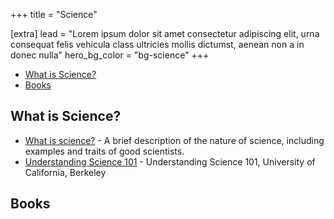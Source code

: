 +++
title = "Science"

[extra]
lead = "Lorem ipsum dolor sit amet consectetur adipiscing elit, urna consequat felis vehicula class ultricies mollis dictumst, aenean non a in donec nulla"
hero_bg_color = "bg-science"
+++

- [What is Science?](#what-is-science)
- [Books](#books)

## What is Science?

- [What is science?](https://youtu.be/TclBJZuUAOY) - A brief description of the nature of science, including examples and traits of good scientists.
- [Understanding Science 101](https://undsci.berkeley.edu/understanding-science-101/what-is-science/) - Understanding Science 101, University of California, Berkeley

## Books